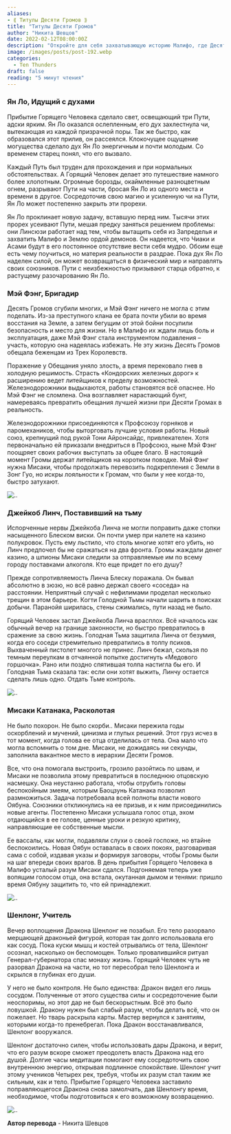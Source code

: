 ```yaml
---
aliases: 
- ⟪ Титулы Десяти Громов ⟫
title: "Титулы Десяти Громов"
author: "Никита Шевцов"
date: 2022-02-12T08:00:00Z
description: "Откройте для себя захватывающую историю Малифо, где Десять Громов правят железной рукой, а Май Фэн оказывается в ловушке жизни эксплуатации. Но с непоколебимой решимостью она возглавляет восстание, чтобы бороться за лучшие условия и выполнять обещания лучшей жизни. Присоединяйтесь к профсоюзу горняков и механиков, возглавляемому Тони Айронсайдсом, и следуйте за путешествием Май Фэн, чтобы изменить мир к лучшему в этой захватывающей истории."
image: /images/posts/post-192.webp
categories:
  - Ten Thunders
draft: false
reading: "5 минут чтения"
---
```


### Ян Ло, Идущий с духами

Прибытие Горящего Человека сделало свет, освещающий три Пути, адски ярким. Ян Ло оказался ослепленным, его дух захлестнула чи, вытекающая из каждой призрачной поры. Так же быстро, как образовался этот прилив, он рассеялся. Клокочущее ощущение могущества сделало дух Ян Ло энергичным и почти молодым. Со временем старец понял, что его вызвало.

Каждый Путь был труден для прохождения и при нормальных обстоятельствах. А Горящий Человек делает это путешествие намного более хлопотным. Огромные борозды, окаймленные разноцветным огнем, разрывают Пути на части, бросая Ян Ло из одного места и времени в другое. Сосредоточив свою магию и усиленную чи на Пути, Ян Ло может постепенно закрыть эти прорехи.

Ян Ло проклинает новую задачу, вставшую перед ним. Тысячи этих прорех усеивают Пути, мешая предку заняться решением проблемы: они Линсюзи работает над тем, чтобы вытащить себя из Запределья и захватить Малифо и Землю ордой демонов. Он надеется, что Чиаки и Асами будут в его постоянное отсутствие вести себя мудро. Обоим еще есть чему поучиться, но материя реальности в раздрае. Пока дух Ян Ло наделен силой, он может возвращаться в физический мир и направлять своих союзников. Пути с неизбежностью призывают старца обратно, к растущему разочарованию Ян Ло.

### Мэй Фэнг, Бригадир

Десять Громов сгубили многих, и Мэй Фэнг ничего не могла с этим поделать. Из-за преступного клана ее брата почти убили во время восстания на Земле, а затем бегущим от этой бойни посулили безопасность и место для жизни. Но в Малифо их ждали лишь боль и эксплуатация, даже Мэй Фэнг стала инструментом подавления – участь, которую она надеялась избежать. Не эту жизнь Десять Громов обещала беженцам из Трех Королевств.

Поражение у Обещания уняло злость, а время перековало гнев в холодную решимость. Страсть «Кондорских железных дорог» к расширению ведет литейщиков к пределу возможностей. Железнодорожники выдыхаются, работы становятся всё опаснее. Но Мэй Фэнг не сломлена. Она возглавляет нарастающий бунт, намереваясь превратить обещания лучшей жизни при Десяти Громах в реальность.

Железнодорожники присоединяются к Профсоюзу горняков и паромехаников, чтобы выторговать лучшие условия работы. Новый союз, крепнущий под рукой Тони Айронсайдс, привлекателен. Хотя первоначально ей приказали внедриться в Профсоюз, ныне Мэй Фэнг поощряет своих рабочих выступать за общее благо. В настоящий момент Громы держат литейщиков на коротком поводке. Мэй Фэнг нужна Мисаки, чтобы продолжать перевозить подкрепления с Земли в Зонг Гуо, но искры лояльности к Громам, что были у нее когда-то, быстро затухают.

![..](/images/posts/post-192_img1.webp)


### Джейкоб Линч, Поставивший на тьму

Испорченные нервы Джейкоба Линча не могли поправить даже стопки насыщенного Блеском виски. Он почти умер при налете на казино полукровок. Пусть ему льстило, что столь многие хотят его убить, но Линч предпочел бы не сражаться на два фронта. Громы жаждали денег казино, а шпионы Мисаки следили за отправляемые им по всему городу поставками алкоголя. Кто еще придет по его душу?

Прежде сопротивляемость Линча Блеску поражала. Он бывал абсолютно в зюзю, но всё равно держал своего «соседа» на расстоянии. Неприятный случай с нефилимами проделал несколько трещин в этом барьере. Когти Голодной Тьмы начали шарить в поисках добычи. Паранойя ширилась, стены сжимались, пути назад не было.

Горящий Человек застал Джейкоба Линча врасплох. Всё началось как обычный вечер на границе законности, но быстро превратилось в сражение за свою жизнь. Голодная Тьма защитила Линча от безумия, когда его соседи стремительно превратились в толпу психов. Выхваченный пистолет многого не принес. Линч бежал, скользя по темным переулкам в отчаянной попытке достигнуть «Медового горшочка». Рано или поздно спятившая толпа настигла бы его. И Голодная Тьма сказала так: если они хотят выжить, Линчу остается сделать лишь одно. Отдать Тьме контроль.

![..](/images/posts/post-192_img2.webp)


### Мисаки Катанака, Расколотая

Не было похорон. Не было скорби.. Мисаки пережила годы оскорблений и мучений, цинизма и глупых решений. Этот груз исчез в тот момент, когда голова ее отца отделилась от тела. Она мало что могла вспомнить о том дне. Мисаки, не дожидаясь ни секунды, заполнила вакантное место в иерархии Десяти Громов.

Все, что она помогала выстроить, грозило разойтись по швам, и Мисаки не позволила этому превратиться в последнюю отцовскую насмешку. Она неустанно работала, чтобы отрубить головы беспокойным змеям, которым Баоцзунь Катанака позволил размножиться. Задача потребовала всей полноты власти нового Оябуна. Союзники откликнулись на ее призыв, и к ним присоединились новые агенты. Постепенно Мисаки услышала голос отца, эхом отдающийся в ее голове, ценные уроки и резкую критику, направляющие ее собственные мысли.

Ее вассалы, как могли, подавляли слухи о своей госпоже, но втайне беспокоились. Новая Оябун оставалась в своих покоях, разговаривая сама с собой, издавая указы и формируя заговоры, чтобы Громы были на шаг впереди своих врагов. В день прибытия Горящего Человека в Малифо усталый разум Мисаки сдался. Подгоняемая теперь уже вопящим голосом отца, она встала, окутанная дымом и тенями: пришло время Оябуну защитить то, что ей принадлежит.

![..](/images/posts/post-192_img3.webp)


### Шенлонг, Учитель

Вечер воплощения Дракона Шенлонг не позабыл. Его тело разорвало мерцающей драконьей фигурой, которая так долго использовала его как сосуд. Пока куски мышц и костей отрывались от тела, Шенлонг осознал, насколько он беспомощен. Только провалившийся ритуал Генерал-губернатора спас монаху жизнь. Горящий Человек чуть не разорвал Дракона на части, но тот пересобрал тело Шенлонга и скрылся в глубинах его души.

У него не было контроля. Не было единства: Дракон видел его лишь сосудом. Полученные от этого существа силы и сосредоточение были неоспоримы, но этот дар не был бескорыстным. Всё это было ловушкой. Дракону нужен был слабый разум, чтобы делать всё, что он пожелает. Но тварь раскрыла карты. Мастер вернулся к занятиям, которыми когда-то пренебрегал. Пока Дракон восстанавливался, Шенлонг вооружался.

Шенлонг достаточно силен, чтобы использовать дары Дракона, и верит, что его разум вскоре сможет преодолеть власть Дракона над его душой. Долгие часы медитации помогают ему сосредоточить свою внутреннюю энергию, открывая подлинное спокойствие. Шенлонг учит этому учеников Четырех рек, требуя, чтобы их разум стал таким же сильным, как и тело. Прибытие Горящего Человека заставило поправляющегося Дракона снова замолчать, дав Шенлонгу время, необходимое, чтобы подготовиться к его возможному возвращению.

![..](/images/posts/post-192_img4.webp)


**Автор перевода** - Никита Шевцов

